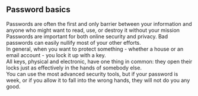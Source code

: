 ## Password basics
Passwords are often the first and only barrier between your information and anyone who might want to read, use, or destroy it without your mission
<br>
Passwords are important for both online security and privacy. Bad passwords can easily nullify most of your other efforts.
<br>
In general, when you want to protect something - whether a house or an email account - you lock it up with a key.
<br>
All keys, physical and electronic, have one thing in common: they open their locks just as effectively in the hands of somebody else.
<br>
You can use the most advanced security tools, but if your password is week, or if you allow it to fall into the wrong hands, they will not do you any good.
<br>

